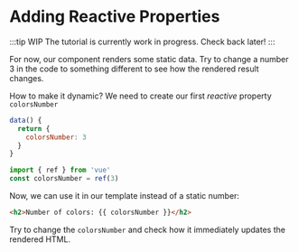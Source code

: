# Adding Reactive Properties

:::tip WIP
The tutorial is currently work in progress. Check back later!
:::

For now, our component renders some static data. Try to change a number 3 in the code to something different to see how the rendered result changes.

How to make it dynamic? We need to create our first _reactive_ property `colorsNumber`

<div class="options-api">

```js
data() {
  return {
    colorsNumber: 3
  }
}
```

</div>

<div class="composition-api">

```js
import { ref } from 'vue'
const colorsNumber = ref(3)
```

</div>

Now, we can use it in our template instead of a static number:

```html
<h2>Number of colors: {{ colorsNumber }}</h2>
```

Try to change the `colorsNumber` and check how it immediately updates the rendered HTML.
